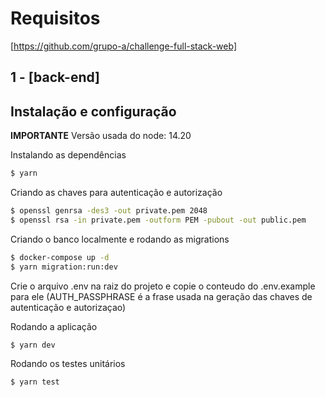 # Requisitos

[https://github.com/grupo-a/challenge-full-stack-web]

## 1 - [back-end]
## Instalação e configuração

**IMPORTANTE**
Versão usada do node: 14.20

Instalando as dependências
```bash
$ yarn
```

Criando as chaves para autenticação e autorização
```bash
$ openssl genrsa -des3 -out private.pem 2048
$ openssl rsa -in private.pem -outform PEM -pubout -out public.pem
```

Criando o banco localmente e rodando as migrations
```bash
$ docker-compose up -d
$ yarn migration:run:dev
```

Crie o arquivo .env na raiz do projeto e copie o conteudo do .env.example para ele
(AUTH_PASSPHRASE é a frase usada na geração das chaves de autenticação e autorizaçao)

Rodando a aplicação
```bash
$ yarn dev
```

Rodando os testes unitários
```bash
$ yarn test
```